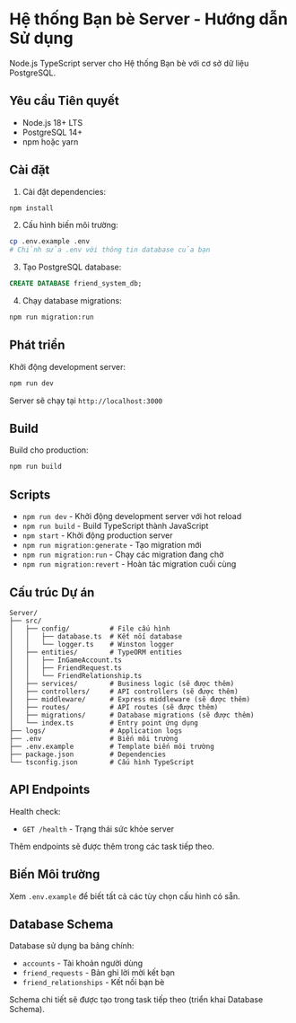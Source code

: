 # Hệ thống Bạn bè Server - Hướng dẫn Sử dụng

Node.js TypeScript server cho Hệ thống Bạn bè với cơ sở dữ liệu PostgreSQL.

## Yêu cầu Tiên quyết

- Node.js 18+ LTS
- PostgreSQL 14+
- npm hoặc yarn

## Cài đặt

1. Cài đặt dependencies:
```bash
npm install
```

2. Cấu hình biến môi trường:
```bash
cp .env.example .env
# Chỉnh sửa .env với thông tin database của bạn
```

3. Tạo PostgreSQL database:
```sql
CREATE DATABASE friend_system_db;
```

4. Chạy database migrations:
```bash
npm run migration:run
```

## Phát triển

Khởi động development server:
```bash
npm run dev
```

Server sẽ chạy tại `http://localhost:3000`

## Build

Build cho production:
```bash
npm run build
```

## Scripts

- `npm run dev` - Khởi động development server với hot reload
- `npm run build` - Build TypeScript thành JavaScript
- `npm start` - Khởi động production server
- `npm run migration:generate` - Tạo migration mới
- `npm run migration:run` - Chạy các migration đang chờ
- `npm run migration:revert` - Hoàn tác migration cuối cùng

## Cấu trúc Dự án

```
Server/
├── src/
│   ├── config/          # File cấu hình
│   │   ├── database.ts  # Kết nối database
│   │   └── logger.ts    # Winston logger
│   ├── entities/        # TypeORM entities
│   │   ├── InGameAccount.ts
│   │   ├── FriendRequest.ts
│   │   └── FriendRelationship.ts
│   ├── services/        # Business logic (sẽ được thêm)
│   ├── controllers/     # API controllers (sẽ được thêm)
│   ├── middleware/      # Express middleware (sẽ được thêm)
│   ├── routes/          # API routes (sẽ được thêm)
│   ├── migrations/      # Database migrations (sẽ được thêm)
│   └── index.ts         # Entry point ứng dụng
├── logs/                # Application logs
├── .env                 # Biến môi trường
├── .env.example         # Template biến môi trường
├── package.json         # Dependencies
└── tsconfig.json        # Cấu hình TypeScript
```

## API Endpoints

Health check:
- `GET /health` - Trạng thái sức khỏe server

Thêm endpoints sẽ được thêm trong các task tiếp theo.

## Biến Môi trường

Xem `.env.example` để biết tất cả các tùy chọn cấu hình có sẵn.

## Database Schema

Database sử dụng ba bảng chính:
- `accounts` - Tài khoản người dùng
- `friend_requests` - Bản ghi lời mời kết bạn
- `friend_relationships` - Kết nối bạn bè

Schema chi tiết sẽ được tạo trong task tiếp theo (triển khai Database Schema).
